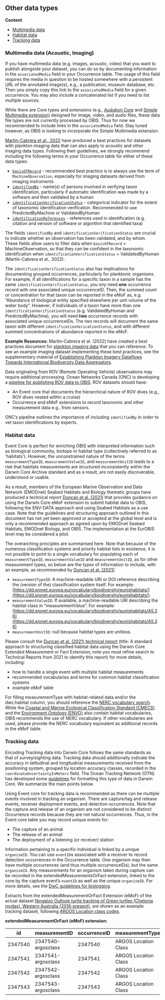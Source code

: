 ## Other data types

**Content**

- [Multimedia data](#multimedia-data-acoustic-imaging)
- [Habitat data](#habitat-data)
- [Tracking data](#tracking-data)

### Multimedia data (Acoustic, Imaging)

If you have multimedia data (e.g. images, acoustic, video) that you want to publish alongside your dataset, you can do so by documenting information in the `associatedMedia` field in your Occurrence table. The usage of this field requires the media in question to be hosted somewhere with a persistent URL of the annotated image(s), e.g., a publication, museum database, etc. Then you simply copy this link to the  `associatedMedia` field for a given occurrence. You may also include a concatenated list if you need to list multiple sources.

While there are Core types and extensions (e.g., [Audubon Core](https://rs.gbif.org/extension/ac/audubon_2020_10_06.xml) and [Simple Multimedia extension](https://rs.gbif.org/extension/gbif/1.0/multimedia.xml)) designed for image, video, and audio files, these data file types are not currently processed by OBIS. Thus for now we recommended to include links in the `associatedMedia` field. Stay tuned however, as OBIS is looking to incorporate the Simple Multimedia extension.

[Martin-Cabrera et al., 2022](http://dx.doi.org/10.25607/OBP-1742) have produced a best practices for datasets with plankton imaging data that can also apply to acoustic and other imaging data types. Following their guidelines, we strongly recommend including the following terms in your Occurrence table for either of these data types:

* [`basisOfRecord`](https://dwc.tdwg.org/terms/#dwc:basisOfRecord) - recommended best practice is to always use the term of `MachineObservation`, especially for imaging datasets derived from imaging instruments
* [`identifiedBy`](https://dwc.tdwg.org/list/#dwc_identifiedBy) - name(s) of persons involved in verifying taxon identification, particularly if automatic identification was made by a software and then validated by a human
* [`identificationVerificationStatus`](https://dwc.tdwg.org/list/#dwc_identificationVerificationStatus) - categorical indicator for the extent of taxonomic identification verification. Recommended to use PredictedByMachine or ValidatedByHuman
* [`identificationReferences`](http://rs.tdwg.org/dwc/terms/identificationReferences) - references used in identification (e.g. citation and version of software or algorithm that identified taxa)

The fields `identifiedBy` and `identificationVerificationStatus` are crucial to indicate whether an observation has been validated, and by whom. These fields allow users to filter data when `basisOfRecord` = MachineObservation, so that they can be confident in the taxonomic identification when `identificationVerificationStatus` = ValidatedByHuman (Martin-Cabrera et al., 2022).

The `identificationVerificationStatus` also has implications for documenting grouped occurrences, particularly for planktonic organisms. For example, if all identifications for a specific taxon in a sample has the same `identificationVerificationStatus`, you ony need **one** occurrence record with one associated unique occurrenceID. Then, the summed count or concentration for that taxon can be reported in the eMoF as, e.g. “Abundance of biological entity specified elsewhere per unit volume of the water body”. However, if individuals of a taxon have more than one `identificationVerificationStatus` (e.g. ValidatedByHuman and PredictedByMachine), you will need **two** occurrence records with associated unique occurrenceIDs. The two records will document the same taxon with different `identificationVericationStatus`, and with different summed concentrations of abundance reported in the eMoF.

**Example Resources:**
Martin-Cabrera et al. (2022) have created a best practices document for [plankton imaging data](https://repository.oceanbestpractices.org/handle/11329/1917) that you can reference. To see an example imaging dataset implementing these best practices, see the supplementary material of [Establishing Plankton Imagery Dataflows Towards International Biodiversity Data Aggregators](https://biss.pensoft.net/article/94196/instance/7973477/).

Data originating from ROV (Remote Operating Vehicle) observations may require additional processing. Ocean Networks Canada (ONC) is developing a [pipeline for publishing ROV data to OBIS](https://doi.org/10.1109/OCEANS47191.2022.9977379). ROV datasets should have:

* An Event core that documents the hierarchical nature of ROV dives (e.g., ROV dives nested within a cruise)
* Occurrence and eMoF extensions to record taxonomic and other measurement data e.g., from sensors.

ONC’s pipeline outlines the importance of including `identifiedBy` in order to vet taxon identifications by experts.

### Habitat data

Event Core is perfect for enriching OBIS with interpreted information such as biological community, biotope or habitat type (collectively referred to as 'habitats'). However, the unconstrained nature of the terms `measurementTypeID`, `measurementValueID`, and `measurementUnitID` leads to a risk that habitats measurements are structured inconsistently within the Darwin Core Archive standard and as a result, are not easily discoverable, understood or usable.

As a result, members of the European Marine Observation and Data Network (EMODnet) Seabed Habitats and Biology thematic groups have produced a technical report [Duncan et al. (2021)](https://www.emodnet-seabedhabitats.eu/resources/documents-and-outreach/#h3298bcd0a15741a8a0ac1c8b4576f7c5) that provides guidance on using the Darwin Core eMoF extension to submit habitat data to OBIS, following the ENV-DATA approach and using Seabed Habitats as a use case. Note that the guidelines and structuring approach outlined in this document has not yet been approved or accepted at the global level and is only a recommended approach as agreed upon by EMODnet Seabed Habitats, EMODnet Biology, and OBIS. The implementation at the EurOBIS level may be considered a pilot.

The overarching principles are summarised here. Note that because of the numerous classification systems and priority habitat lists in existence, it is not possible to point to a single vocabulary for populating each of `measurementTypeID`, `measurementValueID` and `measurementUnitID`, as for other measurement types, so below are the *types* of information to include, with an example, as recommended by [Duncan et al. (2021)](https://www.emodnet-seabedhabitats.eu/resources/documents-and-outreach/#h3298bcd0a15741a8a0ac1c8b4576f7c5):

* `measurementTypeID`: A machine-readable URI or DOI reference describing the (version of the) classification system itself. For example: [https://dd.eionet.europa.eu/vocabulary/biodiversity/eunishabitats/](https://dd.eionet.europa.eu/vocabulary/biodiversity/eunishabitats/)
* `measurementValueID`: If available, a machine-readable URI describing the habitat class in “measurementValue”. For example: [https://dd.eionet.europa.eu/vocabulary/biodiversity/eunishabitats/A5.36](https://dd.eionet.europa.eu/vocabulary/biodiversity/eunishabitats/A5.36)
* `measurementUnitID`: null because habitat types are unitless.

Please consult the [Duncan et al. (2021) technical report](https://www.emodnet-seabedhabitats.eu/resources/documents-and-outreach/#h3298bcd0a15741a8a0ac1c8b4576f7c5) (title: A standard approach to structuring classified habitat data using the Darwin Core Extended Measurement or Fact Extension; note you must refine search to Technical Reports from 2021 to identify this report) for more details, including:

* how to handle a single event with multiple habitat measurements
* recommended vocabularies and terms for common habitat classification systems
* example eMoF table

For filling measurementType with habitat-related data and/or the dwc:habitat column, you should reference the [NERC vocabulary search](http://vocab.nerc.ac.uk/search_nvs/sxv/?searchstr=habitat&options=identifier,preflabel,altlabel,definition). While the [Coastal and Marine Ecological Classification Standard (CMECS)](https://repository.library.noaa.gov/view/noaa/27552) and the [Environment Ontology (ENVO)](https://sites.google.com/site/environmentontology/?pli=1) also contain habitat vocabularies, OBIS recommends the use of NERC vocabulary. If other vocabularies are used, please provide the NERC vocabulary equivalent as additional records in the eMoF table.

### Tracking data

Encoding Tracking data into Darwin Core follows the same standards as that of survey/sighting data. Tracking data should additionally indicate the accuracy in latitudinal and longitudinal measurements received from the positioning system, grouped by location accuracy classes, recorded in the `coordinateUncertaintyInMeters` field. The Ocean Tracking Network (OTN) has developed some [guidelines](https://github.com/tdwg/dwc-for-biologging) for formatting this type of data in Darwin Core. We summarize the main points below.

Using Event core for tracking data is recommended as there can be multiple events involved in tracking an organism. There are capture/tag and release events, receiver deployment events, and detection occurrences. Note that the capture and release of an organism are not considered to be distinct Occurrence records because they are not natural occurrences. Thus, in the Event core table you may record unique events for:

* The capture of an animal
* The release of an animal
* The deployment of a listening (or receiver) station

Information pertaining to a specific individual is linked by a unique `organismID`. You can use `eventID`s associated with a receiver to record detection occurrences in the Occurrence table. One organism may then have multiple occurrences (and thus multiple occurrenceIDs), but the same `organismID`. Any measurements for an organism taken during capture can be recorded in the extendedMeasurementsOrFact extension, linked to the core by the capture event’s `eventID` as well as the unique `organismID`. For more details, see the [DwC guidelines for biologging](https://github.com/tdwg/dwc-for-biologging).

Extracts from the extendedMeasurementOrFact Extension (eMoF) of the actual dataset [Ningaloo Outlook turtle tracking of Green turtles (Chelonia mydas), Western Australia (2018-present)](https://www.marine.csiro.au/ipt/resource?r=ningaloo_outlook_turtle_tracking), are shown as an example tracking dataset, following [ARGOS Location class codes](http://vocab.nerc.ac.uk/collection/R05/current/).

**extendedMeasurementOrFact (eMoF) extension:**

| id      | measurementID      | occurrenceID | measurementType      | measurementValue | measurementValueID                               |
|---------|--------------------|--------------|----------------------|------------------|--------------------------------------------------|
| 2347540 | 2347540-argosclass | 2347540      | ARGOS Location Class | A                | <http://vocab.nerc.ac.uk/collection/R05/current/A> |
| 2347541 | 2347541-argosclass | 2347541      | ARGOS Location Class | B                | <http://vocab.nerc.ac.uk/collection/R05/current/B> |
| 2347542 | 2347542-argosclass | 2347542      | ARGOS Location Class | 2                | <http://vocab.nerc.ac.uk/collection/R05/current/2> |
| 2347543 | 2347543-argosclass | 2347543      | ARGOS Location Class | 3                | <http://vocab.nerc.ac.uk/collection/R05/current/3> |
